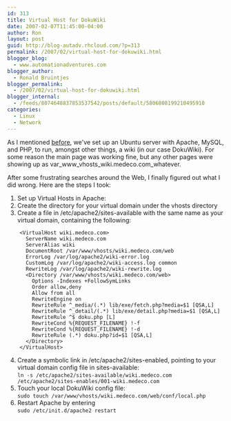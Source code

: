 ```yaml
---
id: 313
title: Virtual Host for DokuWiki
date: 2007-02-07T11:45:00-04:00
author: Ron
layout: post
guid: http://blog-autadv.rhcloud.com/?p=313
permalink: /2007/02/virtual-host-for-dokuwiki.html
blogger_blog:
  - www.automationadventures.com
blogger_author:
  - Ronald Bruintjes
blogger_permalink:
  - /2007/02/virtual-host-for-dokuwiki.html
blogger_internal:
  - /feeds/8074648837853537542/posts/default/5806808199210495910
categories:
  - Linux
  - Network
---
```

As I mentioned [before](/2007/01/ubuntu-606-lamp-server-install.html), we've set up an Ubuntu server with Apache, MySQL, and PHP, to run, amongst other things, a wiki (in our case DokuWiki). For some reason the main page was working fine, but any other pages were showing up as var\_www\_vhosts\_wiki.medeco.com\_whatever.

After some frustrating searches around the Web, I finally figured out what I did wrong. Here are the steps I took:

1. Set up Virtual Hosts in Apache:
2. Create the directory for your virtual domain under the vhosts directory
3. Create a file in /etc/apache2/sites-available with the same name as your virtual domain, containing the following:
```
    <VirtualHost wiki.medeco.com>
      ServerName wiki.medeco.com
      ServerAlias wiki
      DocumentRoot /var/www/vhosts/wiki.medeco.com/web
      ErrorLog /var/log/apache2/wiki-error.log
      CustomLog /var/log/apache2/wiki-access.log common
      RewriteLog /var/log/apache2/wiki-rewrite.log
      <Directory /var/www/vhosts/wiki.medeco.com/web>
        Options -Indexes +FollowSymLinks
        Order allow,deny
        Allow from all
        RewriteEngine on
        RewriteRule ^_media/(.*) lib/exe/fetch.php?media=$1 [QSA,L]
        RewriteRule ^_detail/(.*) lib/exe/detail.php?media=$1 [QSA,L]
        RewriteRule ^$ doku.php [L]
        RewriteCond %{REQUEST_FILENAME} !-f
        RewriteCond %{REQUEST_FILENAME} !-d
        RewriteRule (.*) doku.php?id=$1 [QSA,L]
      </Directory>
    </VirtualHost>
  ```
  4. Create a symbolic link in /etc/apache2/sites-enabled, pointing to your virtual domain config file in sites-available:  
    `ln -s /etc/apache2/sites-available/wiki.medeco.com /etc/apache2/sites-enables/001-wiki.medeco.com`
  5. Touch your local DokuWiki config file:  
    `sudo touch /var/www/vhosts/wiki.medeco.com/web/conf/local.php`
  6. Restart Apache by entering  
    `sudo /etc/init.d/apache2 restart`